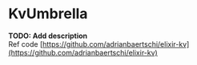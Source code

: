 # KvUmbrella

**TODO: Add description**  
Ref code [https://github.com/adrianbaertschi/elixir-kv](https://github.com/adrianbaertschi/elixir-kv)  


